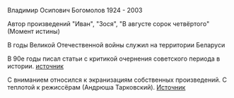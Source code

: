 Владимир Осипович Богомолов
1924 - 2003

Автор произведений "Иван", "Зося", "В августе сорок четвёртого"(Момент истины)

В годы Великой Отечественной войны служил на территории Беларуси

В 90е годы писал статьи с критикой очернения советского периода в истории. [источник](https://scepsis.net/library/id_484.html)

С вниманием относился к экранизациям собственных произведений. С теплотой к режиссёрам (Андрюша Тарковский). [Источник](https://scepsis.net/library/id_489.html)